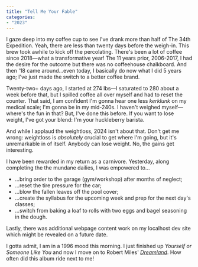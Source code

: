 ```yaml
---
title: "Tell Me Your Fable"
categories:
- "2023"
--- 
```


I gaze deep into my coffee cup to see I've drank more than half of The 34th Expedition.  Yeah, there are less than twenty days before the weigh-in.  This brew took awhile to kick off the percolating. There's been a lot of coffee since 2018—what a transformative year!  The 11 years prior, 2006-2017, I had the desire for the outcome but there was no coffeehouse chalkboard. And then '18 came around...even today, I basically do now what I did 5 years ago; I've just made the switch to a better coffee brand.

Twenty-two+ days ago, I started at 274 lbs—I saturated to 280 about a week before that, but I spilled coffee all over myself and had to reset the counter.  That said, I am confident I'm gonna hear one less *kerklunk* on my medical scale; I'm gonna be in my mid-240s.  I haven't weighed myself—where's the fun in that?  But, I've done this before.  If you want to lose weight, I've got your blend: I'm your huckleberry barista.

And while I applaud the weightloss, 2024 isn't about that.  Don't get me wrong: weightloss is *absolutely* crucial to get where I'm going, but it's unremarkable in of itself.  Anybody can lose weight.  No, the gains get interesting.

I have been rewarded in my return as a carnivore.  Yesterday, along completing the the mundane dailies, I was empowered to... 

* ...bring order to the garage (gym/workshop) after months of neglect; 
* ...reset the tire pressure for the car;
* ...blow the fallen leaves off the pool cover;
* ...create the syllabus for the upcoming week and prep for the next day's classes;
* ...switch from baking a loaf to rolls with two eggs and bagel seasoning in the dough.

Lastly, there was additional webpage content work on my localhost dev site which might be revealed on a future date.

I gotta admit, I am in a 1996 mood this morning.  I just finished up *Yourself or Someone Like You* and now I move on to Robert Miles' [*Dreamland*](https://music.youtube.com/playlist?list=OLAK5uy_l4KSbyQ7lJ7klCQSeuXM5w7qST39AKTOI&si=1O2NV0P7DqGqbfFM).  How often did this album ride next to me!